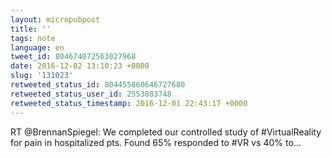 ```yaml
---
layout: micropubpost
title: ''
tags: note
language: en
tweet_id: 804674072563027968
date: 2016-12-02 13:10:23 +0000
slug: '131023'
retweeted_status_id: 804455860646727680
retweeted_status_user_id: 2553883748
retweeted_status_timestamp: 2016-12-01 22:43:17 +0000
---
```

RT @BrennanSpiegel: We completed our controlled study of #VirtualReality for pain in hospitalized pts. Found 65% responded to #VR vs 40% to…
